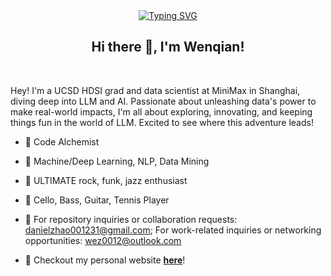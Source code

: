 <div align="center">
<a href="https://git.io/typing-svg"><img src="https://readme-typing-svg.demolab.com?font=Lobster&size=36&duration=1500&pause=300&color=D67F27&center=true&vCenter=true&multiline=true&width=500&height=120&lines=Humanmade+Data+Scientist;Passionate%2C+data-driven%2C+innovative" alt="Typing SVG" /></a>
 </div>

<h2 align="center">Hi there 👋, I'm Wenqian!</h2>
</br>
<p align="left">
Hey! I'm a UCSD HDSI grad and data scientist at MiniMax in Shanghai, diving deep into LLM and AI. Passionate about unleashing data's power to make real-world impacts, I'm all about exploring, innovating, and keeping things fun in the world of LLM. Excited to see where this adventure leads!

</p>

- 🧪 Code Alchemist
- 📖 Machine/Deep Learning, NLP, Data Mining
- 🎸 ULTIMATE rock, funk, jazz enthusiast
- 👀 Cello, Bass, Guitar, Tennis Player
- 📮 For repository inquiries or collaboration requests: danielzhao001231@gmail.com; For work-related inquiries or networking opportunities: wez0012@outlook.com

- 📜 Checkout my personal website <strong><a href="https://wenqian-datasi.vercel.app">here</a></strong>!
<!---
wenqian-zhao/wenqian-zhao is a ✨ special ✨ repository because its `README.md` (this file) appears on your GitHub profile.
You can click the Preview link to take a look at your changes.
--->
